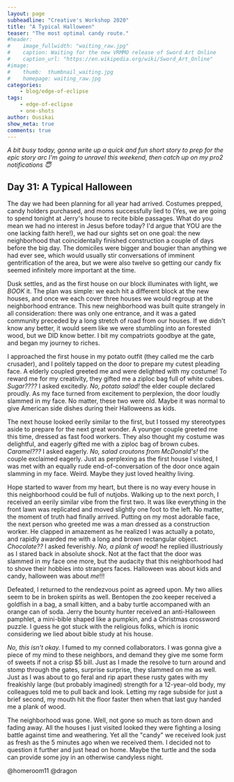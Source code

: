 ```yaml
---
layout: page
subheadline: "Creative's Workshop 2020"
title: "A Typical Halloween"
teaser: "The most optimal candy route."
#header:
#    image_fullwidth: "waiting_raw.jpg"
#    caption: Waiting for the new VRMMO release of Sword Art Online
#    caption_url: "https://en.wikipedia.org/wiki/Sword_Art_Online"
#image:
#    thumb:  thumbnail_waiting.jpg
#    homepage: waiting_raw.jpg
categories:
    - blog/edge-of-eclipse
tags:
    - edge-of-eclipse
    - one-shots
author: Ousikai
show_meta: true
comments: true
---
```

*A bit busy today, gonna write up a quick and fun short story to prep for the epic story arc I'm going to unravel this weekend, then catch up on my pro2 notifications :innocent:*  

## Day 31: A Typical Halloween

The day we had been planning for all year had arrived. Costumes prepped, candy holders purchased, and moms successfully lied to (Yes, we are going to spend tonight at Jerry's house to recite bible passages. What do you mean we had no interest in Jesus before today? I'd argue that YOU are the one lacking faith here!), we had our sights set on one goal: the new neighborhood that coincidentally finished construction a couple of days before the big day. The domiciles were bigger and bougier than anything we had ever see, which would usually stir conversations of imminent gentrification of the area, but we were also twelve so getting our candy fix seemed infinitely more important at the time.

 Dusk settles, and as the first house on our block illuminates with light, we *BOOK* it. The plan was simple: we each hit a different block at the new houses, and once we each cover three houses we would regroup at the neighborhood entrance. This new neighborhood was built quite strangely in all consideration: there was only one entrance, and it was a gated community preceded by a long stretch of road from our houses. If we didn't know any better, it would seem like we were stumbling into an forested wood, but we DID know better. I bit my compatriots goodbye at the gate, and began my journey to riches.  

I approached the first house in my potato outfit (they called me the carb crusader), and I politely tapped on the door to prepare my cutest pleading face. A elderly coupled greeted me and were delighted with my costume! To reward me for my creativity, they gifted me a ziploc bag full of white cubes. *Sugar????* I asked excitedly. *No, potato salad!* the elder couple declared proudly. As my face turned from excitement to perplexion, the door loudly slammed in my face. No matter, these two were old. Maybe it was normal to give American side dishes during their Halloweens as kids. 

The next house looked eerily similar to the first, but I tossed my stereotypes aside to prepare for the next great wonder. A younger couple greeted me this time, dressed as fast food workers. They also thought my costume was delightful, and eagerly gifted me with a ziploc bag of brown cubes. *Caramel???* I asked eagerly. *No, salad croutons from McDonald's!* the couple exclaimed eagerly. Just as perplexing as the first house I visited, I was met with an equally rude end-of-conversation of the door once again slamming in my face. Weird. Maybe they just loved healthy living. 

Hope started to waver from my heart, but there is no way every house in this neighborhood could be full of nutjobs. Walking up to the next porch, I received an eerily similar vibe from the first two. It was like everything in the front lawn was replicated and moved slightly one foot to the left. No matter, the moment of truth had finally arrived. Putting on my most adorable face, the next person who greeted me was a man dressed as a construction worker. He clapped in amazement as he realized I was actually a potato, and rapidly awarded me with a long and brown rectangular object. *Chocolate??* I asked feverishly. *No, a plank of wood*! he replied illustriously as I stared back in absolute shock. Not at the fact that the door was slammed in my face one more, but the audacity that this neighborhood had to shove their hobbies into strangers faces. Halloween was about kids and candy, halloween was about *me*!!!

Defeated, I returned to the rendezvous point as agreed upon. My two allies seem to be in broken spirits as well. Bentopen the zoo keeper received a goldfish in a bag, a small kitten, and a baby turtle accompaned with an orange can of soda. Jerry the bounty hunter received an anti-Halloween pamphlet, a mini-bible shaped like a pumpkin, and a Christmas crossword puzzle. I guess he got stuck with the religious folks, which is ironic considering we lied about bible study at his house. 

*No, this isn't okay.* I fumed to my conned collaborators. I was gonna give a piece of my mind to these neighbors, and demand they give me some form of sweets if not a crisp $5 bill. Just as I made the resolve to turn around and stomp through the gates, surprise surprise, they slammed on me as well. Just as I was about to go feral and rip apart these rusty gates with my freakishly large (but probably imagined) strength for a 12-year-old body, my colleagues told me to pull back and look. Letting my rage subside for just a brief second, my mouth hit the floor faster then when that last guy handed me a plank of wood.

The neighborhood was gone. Well, not gone so much as torn down and fading away. All the houses I just visited looked they were fighting a losing battle against time and weathering. Yet all the "candy" we received look just as fresh as the 5 minutes ago when we received them. I decided not to question it further and just head on home. Maybe the turtle and the soda can provide some joy in an otherwise candyless night. 

@homeroom11 @dragon